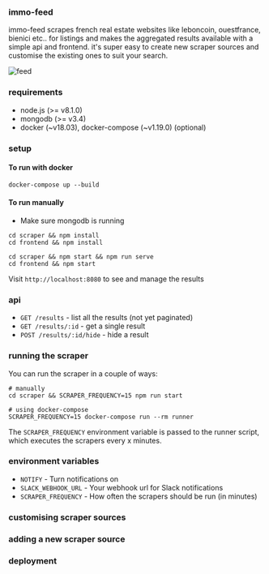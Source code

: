 ### immo-feed

immo-feed scrapes french real estate websites like leboncoin, ouestfrance, bienici etc.. for listings and makes the aggregated results available with a simple api and frontend. it's super easy to create new scraper sources and customise the existing ones to suit your search.

![feed](https://user-images.githubusercontent.com/1336344/41823195-53306a0e-77fc-11e8-84d2-4bcf11dbc702.png)

### requirements

- node.js (>= v8.1.0)
- mongodb (>= v3.4)
- docker (~v18.03), docker-compose (~v1.19.0) (optional)

### setup

#### To run with docker

```
docker-compose up --build
```

#### To run manually

- Make sure mongodb is running

```
cd scraper && npm install
cd frontend && npm install

cd scraper && npm start && npm run serve
cd frontend && npm start
```

Visit `http://localhost:8080` to see and manage the results

### api

- `GET /results` - list all the results (not yet paginated)
- `GET /results/:id` - get a single result
- `POST /results/:id/hide` - hide a result

### running the scraper

You can run the scraper in a couple of ways:

```
# manually
cd scraper && SCRAPER_FREQUENCY=15 npm run start

# using docker-compose
SCRAPER_FREQUENCY=15 docker-compose run --rm runner
```

The `SCRAPER_FREQUENCY` environment variable is passed to the runner script, which executes the scrapers every x minutes. 

### environment variables
- `NOTIFY` - Turn notifications on
- `SLACK_WEBHOOK_URL` - Your webhook url for Slack notifications
- `SCRAPER_FREQUENCY` - How often the scrapers should be run (in minutes)

### customising scraper sources

### adding a new scraper source

### deployment
